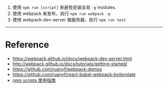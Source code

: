 1. 使用 `npm run [script]` 来避免安装全局 `-g` modules.
2. 使用 webpack 来发布，执行 `npm run webpack -p`
3. 使用 webpack-dev-server 做服务器，执行 `npm run test`



---
# Reference

- https://webpack.github.io/docs/webpack-dev-server.html
- http://webpack.github.io/docs/tutorials/getting-started/
- https://github.com/ruanyf/webpack-demos
- https://github.com/ruanyf/react-babel-webpack-boilerplate
- [npm scripts 使用指南](http://www.ruanyifeng.com/blog/2016/10/npm_scripts.html)
